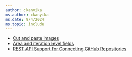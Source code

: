 ```yaml
---
author: ckanyika
ms.author: ckanyika
ms.date: 9/4/2024
ms.topic: include
---
```


- [Cut and paste images](#cut-and-paste-images)
- [Area and iteration level fields](#area-and-iteration-level-fields)
- [REST API Support for Connecting GitHub Repositories](#rest-api-support-for-connecting-github-repositories)
